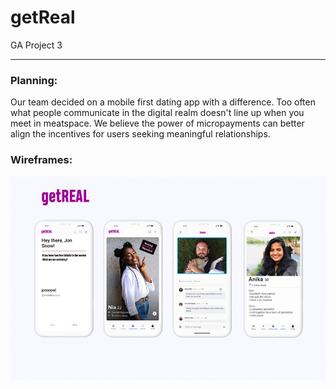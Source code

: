 # getReal
GA Project 3

---

### Planning:
Our team decided on a mobile first dating app with a difference. Too often what people communicate in the digital realm doesn't line up when you meet in meatspace. We believe the power of micropayments can better align the incentives for users seeking meaningful relationships.

### Wireframes:
![alt text](client/public/images/wf1.jpg "Wireframes")
